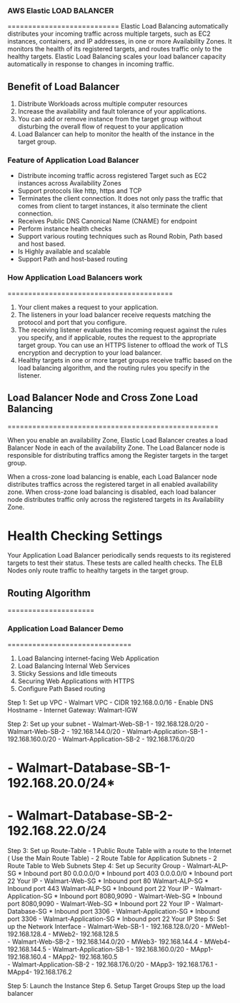 ### AWS Elastic LOAD BALANCER
===========================
Elastic Load Balancing automatically distributes your incoming traffic across multiple targets, such as EC2 instances, containers, and IP addresses, in one or more Availability Zones. It monitors the health of its registered targets, and routes traffic only to the healthy targets. Elastic Load Balancing scales your load balancer capacity automatically in response to changes in incoming traffic.

## Benefit of Load Balancer
1. Distribute Workloads across multiple computer resources
2. Increase the availability and fault tolerance of your applications.
3. You can add or remove instance from the target group without disturbing the overall flow of request to your application
4. Load Balancer can help to monitor the health of the instance in the target group.

### Feature of Application Load Balancer
- Distribute incoming traffic across registered Target such as EC2 instances across Availability Zones
- Support protocols like http, https and TCP
- Terminates the client connection. It does not only pass the traffic that comes from client to target instances, it also terminate the client connection.
- Receives Public DNS Canonical Name (CNAME) for endpoint
- Perform instance health checks
- Support various routing techniques such as Round Robin, Path based and host based.
- Is Highly available and scalable
- Support Path and host-based routing

### How Application Load Balancers work
========================================
1. Your client makes a request to your application.
2. The listeners in your load balancer receive requests matching the protocol and port that you configure.
3. The receiving listener evaluates the incoming request against the rules you specify, and if applicable, routes the request to the appropriate target group. You can use an HTTPS listener to offload the work of TLS encryption and decryption to your load balancer.
4. Healthy targets in one or more target groups receive traffic based on the load balancing algorithm, and the routing rules you specify in the listener.

## Load Balancer Node and Cross Zone Load Balancing
===================================================

When you enable an availability Zone, Elastic Load Balancer creates a load Balancer Node in each of the availability Zone. The Load Balancer node is responsible for distributing traffics among the Register targets in the target group. 

When a cross-zone load balancing is enable, each Load Balancer node distributes traffics across the registered target in all enabled availability zone. When cross-zone load balancing is disabled, each load balancer node distributes traffic only across the registered targets in its Availability Zone.

# Health Checking Settings

Your Application Load Balancer periodically sends requests to its registered targets to test their status. These tests are called health checks. The ELB Nodes only route traffic to healthy targets in the target group.

## Routing Algorithm
=====================




### Application Load Balancer Demo
==============================
1. Load Balancing internet-facing Web Application
2. Load Balancing Internal Web Services
3. Sticky Sessions and Idle timeouts
4. Securing Web Applications with HTTPS
5. Configure Path Based routing

Step 1: Set up VPC - Walmart VPC
    - CIDR 192.168.0.0/16
    - Enable DNS Hostname
    - Internet Gateway: Walmart-IGW

Step 2: Set up your subnet
    - Walmart-Web-SB-1 - 192.168.128.0/20
    - Walmart-Web-SB-2 - 192.168.144.0/20
    - Walmart-Application-SB-1 - 192.168.160.0/20
    - Walmart-Application-SB-2 - 192.168.176.0/20
   # - Walmart-Database-SB-1- 192.168.20.0/24*
   # - Walmart-Database-SB-2- 192.168.22.0/24
Step 3: Set up Route-Table 
    - 1 Public Route Table with a route to the Internet ( Use the Main Route Table)
    - 2 Route Table for Application Subnets
    - 2 Route Table to Web Subnets
Step 4: Set up Security Group
    - Walmart-ALP-SG
        * Inbound port 80 0.0.0.0/0
        * Inbound port 403 0.0.0.0/0
        * Inbound port 22 Your IP
    - Walmart-Web-SG 
        * Inbound port 80 Walmart-ALP-SG
        * Inbound port 443 Walmart-ALP-SG
        * Inbound port 22 Your IP
    - Walmart-Application-SG
        * Inbound port 8080,9090  - Walmart-Web-SG 
        * Inbound port 8080,9090  - Walmart-Web-SG 
        * Inbound port 22 Your IP
    - Walmart-Database-SG 
        * Inbound port 3306 - Walmart-Application-SG
        * Inbound port 3306 - Walmart-Application-SG
        * Inbound port 22 Your IP
Step 5: Set up the Network Interface
        - Walmart-Web-SB-1 - 192.168.128.0/20
            - MWeb1- 192.168.128.4
            - MWeb2- 192.168.128.5       
        - Walmart-Web-SB-2 - 192.168.144.0/20
            - MWeb3- 192.168.144.4
            - MWeb4- 192.168.144.5
        - Walmart-Application-SB-1 - 192.168.160.0/20
            - MApp1- 192.168.160.4
            - MApp2- 192.168.160.5   
        - Walmart-Application-SB-2 - 192.168.176.0/20
            - MApp3- 192.168.176.1
            - MApp4- 192.168.176.2  
   
           
Step 5: Launch the Instance
Step 6. Setup Target Groups
Step up the load balancer




